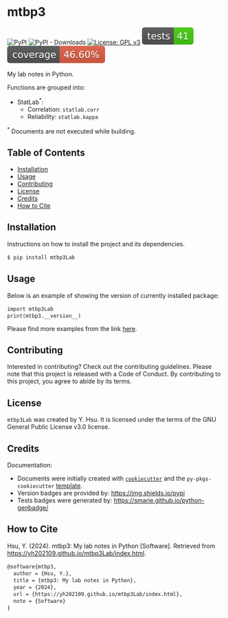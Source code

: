 # mtbp3

![PyPI](https://img.shields.io/pypi/v/mtbp3Lab?label=pypi%20package)
![PyPI - Downloads](https://img.shields.io/pypi/dm/mtbp3Lab)
[![License: GPL v3](https://img.shields.io/badge/License-GPLv3-blue.svg)](https://www.gnu.org/licenses/gpl-3.0)
[![Tests Status](./_static/reports/junit/tests-badge.svg?dummy=8484744)](./_static/reports/junit/report.html)
[![Coverage Status](./_static/reports/coverage/coverage-badge.svg?dummy=8484744)](./_static/reports/coverage/coverage.xml)

My lab notes in Python.

Functions are grouped into:

- StatLab<sup>*</sup>: 
  - Correlation: `statlab.corr` 
  - Reliability: `statlab.kappa`

<sup>*</sup> Documents are not executed while building.

## Table of Contents

- [Installation](#installation)
- [Usage](#usage)
- [Contributing](#contributing)
- [License](#license) 
- [Credits](#credits) 
- [How to Cite](#how-to-cite) 

## Installation

Instructions on how to install the project and its dependencies.

```bash
$ pip install mtbp3Lab
```

## Usage

Below is an example of showing the version of currently installed package:

``` 
import mtbp3Lab
print(mtbp3.__version__)
``` 

Please find more examples from the link [here](https://yh202109.github.io/mtbp3Lab/index.html).

## Contributing

Interested in contributing? Check out the contributing guidelines. Please note that this project is released with a Code of Conduct. By contributing to this project, you agree to abide by its terms.

## License

`mtbp3Lab` was created by Y. Hsu. It is licensed under the terms of the GNU General Public License v3.0 license.

## Credits

Documentation: 

- Documents were initially created with [`cookiecutter`](https://cookiecutter.readthedocs.io/en/latest/) and the `py-pkgs-cookiecutter` [template](https://github.com/py-pkgs/py-pkgs-cookiecutter).
- Version badges are provided by: https://img.shields.io/pypi
- Tests badges were generated by: https://smarie.github.io/python-genbadge/

## How to Cite 

Hsu, Y. (2024). mtbp3: My lab notes in Python [Software]. Retrieved from https://yh202109.github.io/mtbp3Lab/index.html.

```
@software{mtbp3,
  author = {Hsu, Y.},
  title = {mtbp3: My lab notes in Python},
  year = {2024},
  url = {https://yh202109.github.io/mtbp3Lab/index.html},
  note = {Software}
}
```
